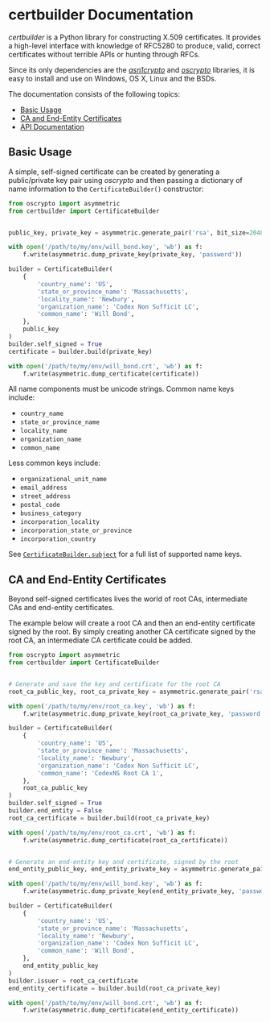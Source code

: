 # certbuilder Documentation

*certbuilder* is a Python library for constructing X.509 certificates. It
provides a high-level interface with knowledge of RFC5280 to produce, valid,
correct certificates without terrible APIs or hunting through RFCs.

Since its only dependencies are the
[*asn1crypto*](https://github.com/wbond/asn1crypto#readme) and
[*oscrypto*](https://github.com/wbond/oscrypto#readme) libraries, it is
easy to install and use on Windows, OS X, Linux and the BSDs.

The documentation consists of the following topics:

 - [Basic Usage](#basic-usage)
 - [CA and End-Entity Certificates](#ca-and-end-entity-certificates)
 - [API Documentation](docs/api.md)

## Basic Usage

A simple, self-signed certificate can be created by generating a public/private
key pair using *oscrypto* and then passing a dictionary of name information to
the `CertificateBuilder()` constructor:

```python
from oscrypto import asymmetric
from certbuilder import CertificateBuilder


public_key, private_key = asymmetric.generate_pair('rsa', bit_size=2048)

with open('/path/to/my/env/will_bond.key', 'wb') as f:
    f.write(asymmetric.dump_private_key(private_key, 'password'))

builder = CertificateBuilder(
    {
        'country_name': 'US',
        'state_or_province_name': 'Massachusetts',
        'locality_name': 'Newbury',
        'organization_name': 'Codex Non Sufficit LC',
        'common_name': 'Will Bond',
    },
    public_key
)
builder.self_signed = True
certificate = builder.build(private_key)

with open('/path/to/my/env/will_bond.crt', 'wb') as f:
    f.write(asymmetric.dump_certificate(certificate))
```

All name components must be unicode strings. Common name keys include:

 - `country_name`
 - `state_or_province_name`
 - `locality_name`
 - `organization_name`
 - `common_name`

Less common keys include:

 - `organizational_unit_name`
 - `email_address`
 - `street_address`
 - `postal_code`
 - `business_category`
 - `incorporation_locality`
 - `incorporation_state_or_province`
 - `incorporation_country`

See [`CertificateBuilder.subject`](docs/api.md#subject-attribute) for a full
list of supported name keys.

## CA and End-Entity Certificates

Beyond self-signed certificates lives the world of root CAs, intermediate
CAs and end-entity certificates.

The example below will create a root CA and then an end-entity certificate
signed by the root. By simply creating another CA certificate signed by the
root CA, an intermediate CA certificate could be added.

```python
from oscrypto import asymmetric
from certbuilder import CertificateBuilder


# Generate and save the key and certificate for the root CA
root_ca_public_key, root_ca_private_key = asymmetric.generate_pair('rsa', bit_size=2048)

with open('/path/to/my/env/root_ca.key', 'wb') as f:
    f.write(asymmetric.dump_private_key(root_ca_private_key, 'password'))

builder = CertificateBuilder(
    {
        'country_name': 'US',
        'state_or_province_name': 'Massachusetts',
        'locality_name': 'Newbury',
        'organization_name': 'Codex Non Sufficit LC',
        'common_name': 'CodexNS Root CA 1',
    },
    root_ca_public_key
)
builder.self_signed = True
builder.end_entity = False
root_ca_certificate = builder.build(root_ca_private_key)

with open('/path/to/my/env/root_ca.crt', 'wb') as f:
    f.write(asymmetric.dump_certificate(root_ca_certificate))


# Generate an end-entity key and certificate, signed by the root
end_entity_public_key, end_entity_private_key = asymmetric.generate_pair('rsa', bit_size=2048)

with open('/path/to/my/env/will_bond.key', 'wb') as f:
    f.write(asymmetric.dump_private_key(end_entity_private_key, 'password'))

builder = CertificateBuilder(
    {
        'country_name': 'US',
        'state_or_province_name': 'Massachusetts',
        'locality_name': 'Newbury',
        'organization_name': 'Codex Non Sufficit LC',
        'common_name': 'Will Bond',
    },
    end_entity_public_key
)
builder.issuer = root_ca_certificate
end_entity_certificate = builder.build(root_ca_private_key)

with open('/path/to/my/env/will_bond.crt', 'wb') as f:
    f.write(asymmetric.dump_certificate(end_entity_certificate))
```
